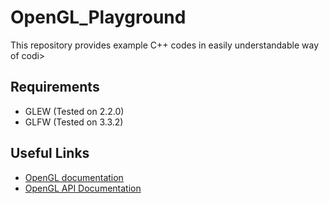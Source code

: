 # OpenGL_Playground
This repository provides example C++ codes in easily understandable way of codi>

## Requirements
- GLEW (Tested on 2.2.0)
- GLFW (Tested on 3.3.2)

## Useful Links

- [OpenGL documentation](https://www.opengl.org/documentation/)
- [OpenGL API Documentation](http://docs.gl/)

